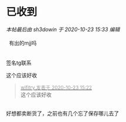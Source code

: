 # 已收到


<i class="pstatus"> 本帖最后由 sh3dowin 于 2020-10-23 15:33 编辑 </i><br />
<br />
<img src="static/image/smiley/default/lol.gif" smilieid="12" border="0" alt="" />&nbsp;&nbsp;有出的mjj吗<br />
<br />
<br />
签名tg联系

这个应该好收

<div class="quote"><blockquote><font size="2"><a href="https://www.hostloc.com/forum.php?mod=redirect&amp;goto=findpost&amp;pid=9341386&amp;ptid=757622" target="_blank"><font color="#999999">wifitry 发表于 2020-10-23 15:22</font></a></font><br />
这个应该好收</blockquote></div><br />
好想都卖断货了，之前也有几个忘了保存哪儿去了

